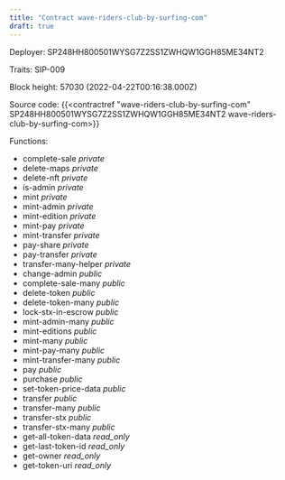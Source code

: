 ```yaml
---
title: "Contract wave-riders-club-by-surfing-com"
draft: true
---
```

Deployer: SP248HH800501WYSG7Z2SS1ZWHQW1GGH85ME34NT2

Traits:
SIP-009 



Block height: 57030 (2022-04-22T00:16:38.000Z)

Source code: {{<contractref "wave-riders-club-by-surfing-com" SP248HH800501WYSG7Z2SS1ZWHQW1GGH85ME34NT2 wave-riders-club-by-surfing-com>}}

Functions:

* complete-sale _private_
* delete-maps _private_
* delete-nft _private_
* is-admin _private_
* mint _private_
* mint-admin _private_
* mint-edition _private_
* mint-pay _private_
* mint-transfer _private_
* pay-share _private_
* pay-transfer _private_
* transfer-many-helper _private_
* change-admin _public_
* complete-sale-many _public_
* delete-token _public_
* delete-token-many _public_
* lock-stx-in-escrow _public_
* mint-admin-many _public_
* mint-editions _public_
* mint-many _public_
* mint-pay-many _public_
* mint-transfer-many _public_
* pay _public_
* purchase _public_
* set-token-price-data _public_
* transfer _public_
* transfer-many _public_
* transfer-stx _public_
* transfer-stx-many _public_
* get-all-token-data _read_only_
* get-last-token-id _read_only_
* get-owner _read_only_
* get-token-uri _read_only_
